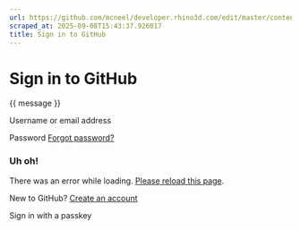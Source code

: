 ```yaml
---
url: https://github.com/mcneel/developer.rhino3d.com/edit/master/content/en/guides/_index.md
scraped_at: 2025-09-08T15:43:37.926017
title: Sign in to GitHub
---
```


# Sign in to GitHub

{{ message }}

Username or email address

Password  [Forgot password?](/password_reset)

###  Uh oh!

There was an error while loading. [Please reload this page]().

New to GitHub? [Create an
account](/signup?return_to=https%3A%2F%2Fgithub.com%2Fmcneel%2Fdeveloper.rhino3d.com%2Fedit%2Fmaster%2Fcontent%2Fen%2Fguides%2F_index.md&source=login)

Sign in with a passkey

